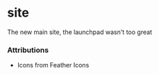 # site
The new main site, the launchpad wasn't too great

### Attributions

* Icons from Feather Icons